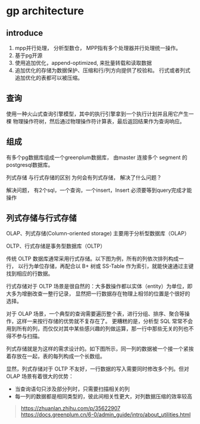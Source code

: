 # gp architecture
## introduce
1. mpp并行处理， 分析型数仓，
MPP指有多个处理器并行处理统一操作。
2. 基于pg开源
3. 使用追加优化，append-optimized, 来批量转载和读取数据
4. 追加优化的存储为数据保护、压缩和行/列方向提供了校验和。
行式或者列式追加优化的表都可以被压缩。

## 查询
使用一种火山式查询引擎模型，其中的执行引擎拿到一个执行计划并且用它产生一棵
物理操作符树，然后通过物理操作符计算表，最后返回结果作为查询响应。

## 组成
有多个pg数据库组成一个greenplum数据库， 
由master 连接多个 segment 的postgresql数据库。

列式存储 与行式存储的区别
为何会有列式存储， 解决了什么问题？

解决问题， 有2个sql，一个查询，一个insert，Insert 必须要等到query完成才能操作

## 列式存储与行式存储
OLAP、列式存储(Column-oriented storage) 主要用于分析型数据库（OLAP）

OLTP、行式存储是事务型数据库（OLTP） 

传统 OLTP 数据库通常采用行式存储。以下图为例，所有的列依次排列构成一行，
以行为单位存储，再配合以 B+ 树或 SS-Table 作为索引，就能快速通过主键找到相应的行数据。

行式存储对于 OLTP 场景是很自然的：大多数操作都以实体（entity）为单位，即大多为增删改查一整行记录，
显然把一行数据存在物理上相邻的位置是个很好的选择。

对于 OLAP 场景，一个典型的查询需要遍历整个表，进行分组、排序、聚合等操作，这样一来按行存储的优势就不复存在了。
更糟糕的是，分析型 SQL 常常不会用到所有的列，而仅仅对其中某些感兴趣的列做运算，那一行中那些无关的列也不得不参与扫描。

列式存储就是为这样的需求设计的。如下图所示，同一列的数据被一个接一个紧挨着存放在一起，表的每列构成一个长数组。

显然，列式存储对于 OLTP 不友好，一行数据的写入需要同时修改多个列。但对 OLAP 场景有着很大的优势：
-   当查询语句只涉及部分列时，只需要扫描相关的列
-   每一列的数据都是相同类型的，彼此间相关性更大，对列数据压缩的效率较高






>https://zhuanlan.zhihu.com/p/35622907
>https://docs.greenplum.cn/6-0/admin_guide/intro/about_utilities.html
